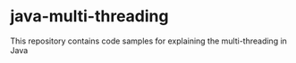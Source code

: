 # java-multi-threading
This repository contains code samples for explaining the multi-threading in Java
